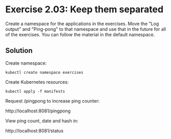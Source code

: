 # Exercise 2.03: Keep them separated

Create a namespace for the applications in the exercises. Move the "Log output" and "Ping-pong" to that namespace and use that in the future for all of the exercises. You can follow the material in the default namespace.

## Solution

Create namespace:

`kubectl create namespace exercises`

Create Kubernetes resources:

`kubectl apply -f manifests`

Request /pingpong to increase ping counter:

http://localhost:8081/pingpong

View ping count, date and hash in:

http://localhost:8081/status
